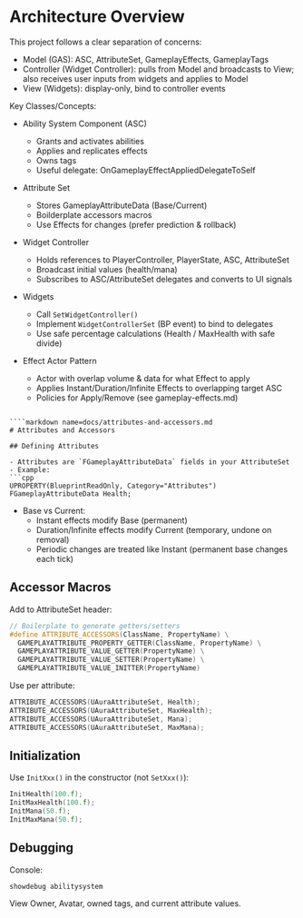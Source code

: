 # Architecture Overview

This project follows a clear separation of concerns:

- Model (GAS): ASC, AttributeSet, GameplayEffects, GameplayTags
- Controller (Widget Controller): pulls from Model and broadcasts to View; also receives user inputs from widgets and applies to Model
- View (Widgets): display-only, bind to controller events

Key Classes/Concepts:

- Ability System Component (ASC)
  - Grants and activates abilities
  - Applies and replicates effects
  - Owns tags
  - Useful delegate: OnGameplayEffectAppliedDelegateToSelf

- Attribute Set
  - Stores GameplayAttributeData (Base/Current)
  - Boilderplate accessors macros
  - Use Effects for changes (prefer prediction & rollback)

- Widget Controller
  - Holds references to PlayerController, PlayerState, ASC, AttributeSet
  - Broadcast initial values (health/mana)
  - Subscribes to ASC/AttributeSet delegates and converts to UI signals

- Widgets
  - Call `SetWidgetController()`
  - Implement `WidgetControllerSet` (BP event) to bind to delegates
  - Use safe percentage calculations (Health / MaxHealth with safe divide)

- Effect Actor Pattern
  - Actor with overlap volume & data for what Effect to apply
  - Applies Instant/Duration/Infinite Effects to overlapping target ASC
  - Policies for Apply/Remove (see gameplay-effects.md)
```

````markdown name=docs/attributes-and-accessors.md
# Attributes and Accessors

## Defining Attributes

- Attributes are `FGameplayAttributeData` fields in your AttributeSet
- Example:
```cpp
UPROPERTY(BlueprintReadOnly, Category="Attributes")
FGameplayAttributeData Health;
```

- Base vs Current:
  - Instant effects modify Base (permanent)
  - Duration/Infinite effects modify Current (temporary, undone on removal)
  - Periodic changes are treated like Instant (permanent base changes each tick)

## Accessor Macros

Add to AttributeSet header:
```cpp
// Boilerplate to generate getters/setters
#define ATTRIBUTE_ACCESSORS(ClassName, PropertyName) \
  GAMEPLAYATTRIBUTE_PROPERTY_GETTER(ClassName, PropertyName) \
  GAMEPLAYATTRIBUTE_VALUE_GETTER(PropertyName) \
  GAMEPLAYATTRIBUTE_VALUE_SETTER(PropertyName) \
  GAMEPLAYATTRIBUTE_VALUE_INITTER(PropertyName)
```

Use per attribute:
```cpp
ATTRIBUTE_ACCESSORS(UAuraAttributeSet, Health);
ATTRIBUTE_ACCESSORS(UAuraAttributeSet, MaxHealth);
ATTRIBUTE_ACCESSORS(UAuraAttributeSet, Mana);
ATTRIBUTE_ACCESSORS(UAuraAttributeSet, MaxMana);
```

## Initialization

Use `InitXxx()` in the constructor (not `SetXxx()`):
```cpp
InitHealth(100.f);
InitMaxHealth(100.f);
InitMana(50.f);
InitMaxMana(50.f);
```

## Debugging

Console:
```
showdebug abilitysystem
```
View Owner, Avatar, owned tags, and current attribute values.